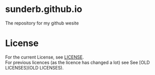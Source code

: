 # sunderb.github.io
The repository for my github wesite
# License
For the current License, see [LICENSE](LICENSE). <br />
For previous licences (as the licence has changed a lot) see See [OLD LICENSES](OLD LICENSES).
